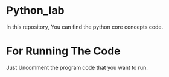 # Python_lab
In this repository, You can find the python core concepts code.

# For Running The Code
Just Uncomment the program code that you want to run.